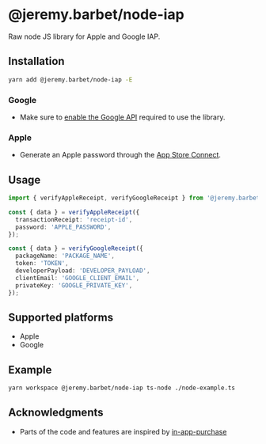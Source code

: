 # @jeremy.barbet/node-iap

Raw node JS library for Apple and Google IAP.

## Installation

```bash
yarn add @jeremy.barbet/node-iap -E
```

### Google

- Make sure to [enable the Google API](https://console.cloud.google.com/apis/library/androidpublisher.googleapis.com) required to use the library.

### Apple

- Generate an Apple password through the [App Store Connect](https://help.apple.com/app-store-connect/#/devf341c0f01).

## Usage

```ts
import { verifyAppleReceipt, verifyGoogleReceipt } from '@jeremy.barbet/node-iap';

const { data } = verifyAppleReceipt({
  transactionReceipt: 'receipt-id',
  password: 'APPLE_PASSWORD',
});

const { data } = verifyGoogleReceipt({
  packageName: 'PACKAGE_NAME',
  token: 'TOKEN',
  developerPayload: 'DEVELOPER_PAYLOAD',
  clientEmail: 'GOOGLE_CLIENT_EMAIL',
  privateKey: 'GOOGLE_PRIVATE_KEY',
});
```

## Supported platforms

- Apple
- Google

## Example

```bash
yarn workspace @jeremy.barbet/node-iap ts-node ./node-example.ts
```

## Acknowledgments

- Parts of the code and features are inspired by [in-app-purchase](https://github.com/voltrue2/in-app-purchase)
